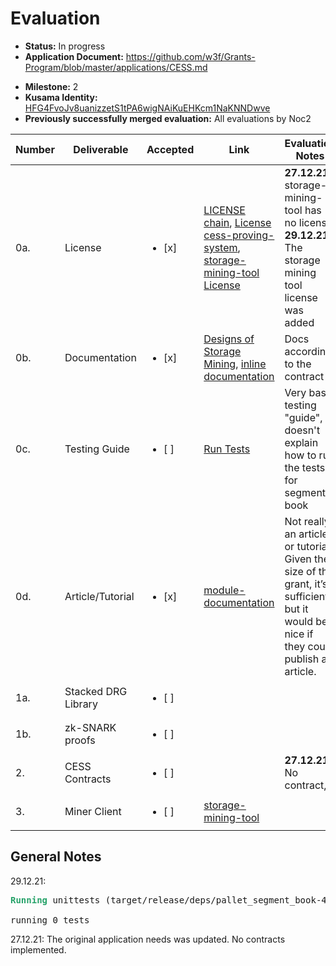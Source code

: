 # Evaluation

- **Status:** In progress
- **Application Document:** https://github.com/w3f/Grants-Program/blob/master/applications/CESS.md
* **Milestone:** 2
* **Kusama Identity:** [HFG4FvoJv8uanizzetS1tPA6wigNAiKuEHKcm1NaKNNDwve](https://polkascan.io/pre/kusama/account/HFG4FvoJv8uanizzetS1tPA6wigNAiKuEHKcm1NaKNNDwve)
* **Previously successfully merged evaluation:** All evaluations by Noc2

| Number | Deliverable | Accepted | Link | Evaluation Notes |
| ------ | ----------- | -------- | ---- |----------------- |
| 0a. | License | <ul><li>[x] </li></ul> | [LICENSE chain](https://github.com/CESSProject/cess/blob/main/LICENSE), [License cess-proving-system](https://github.com/CESSProject/cess-proving-system/blob/main/LICENSE-APACHE), [storage-mining-tool License](https://github.com/CESSProject/storage-mining-tool/blob/main/LICENSE)  | **27.12.21**: storage-mining-tool has no license, **29.12.21:** The storage mining tool license was added |
| 0b. | Documentation | <ul><li>[x] </li></ul> | [Designs of Storage Mining](https://github.com/CESSProject/cess/blob/v0.1.1/docs/designs-of-storage-mining.md), [inline documentation](https://github.com/CESSProject/cess/blob/v0.1.1/c-pallets/segment-book/src/lib.rs) | Docs according to the contract |
| 0c. | Testing Guide | <ul><li>[ ] </li></ul> | [Run Tests](https://github.com/CESSProject/cess/tree/v0.1.1#run-tests) | Very basic testing "guide", it doesn't explain how to run the tests for segment book |
| 0d. | Article/Tutorial |<ul><li>[x] </li></ul> | [module-documentation](https://github.com/CESSProject/cess/tree/v0.1.1#module-documentation) | Not really an article or tutorial. Given the size of the grant, it’s sufficient, but it would be nice if they could publish an article.  |
| 1a. | Stacked DRG Library | <ul><li>[ ] </li></ul> | []() | |
| 1b. | zk-SNARK proofs | <ul><li>[ ] </li></ul> | []() | |
| 2. | CESS Contracts | <ul><li>[ ] </li></ul> | [](https://github.com/CESSProject/cess/tree/v0.1.1/c-pallets/segment-book) | **27.12.21:** No contract,  |
| 3. | Miner Client | <ul><li>[ ] </li></ul> | [storage-mining-tool](https://github.com/CESSProject/storage-mining-tool) | |

## General Notes

29.12.21: 

<pre><font color="#26A269"><b>Running</b></font> unittests (target/release/deps/pallet_segment_book-40fbdcc532bd42d9)

running 0 tests
</pre>

27.12.21: The original application needs was updated. No contracts implemented. 	